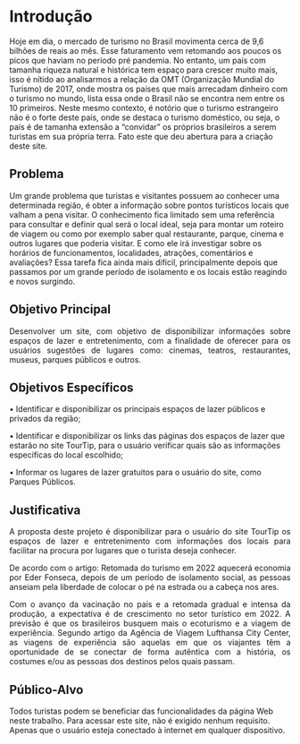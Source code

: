 # Introdução
Hoje em dia, o mercado de turismo no Brasil movimenta cerca de 9,6 bilhões de reais ao mês. Esse faturamento vem retomando aos poucos os picos que haviam no período pré pandemia. No entanto, um país com tamanha riqueza natural e histórica tem espaço para crescer muito mais, isso é nítido ao analisarmos a relação da OMT (Organização Mundial do Turismo) de 2017, onde mostra os países que mais arrecadam dinheiro com o turismo no mundo, lista essa onde o Brasil não se encontra nem entre os 10 primeiros. 
Neste mesmo contexto, é notório que o turismo estrangeiro não é o forte deste país, onde se destaca o turismo doméstico, ou seja, o país é de tamanha extensão a “convidar” os próprios brasileiros a serem turistas em sua própria terra. Fato este que deu abertura para a criação deste site. 

## Problema
Um grande problema que turistas e visitantes possuem ao conhecer uma determinada região, é obter a informação sobre pontos turísticos locais que valham a pena visitar. O conhecimento fica limitado sem uma referência para consultar e definir qual será o local ideal, seja para montar um roteiro de viagem ou como por exemplo saber qual restaurante, parque, cinema e outros lugares que poderia visitar. E como ele irá investigar sobre os horários de funcionamentos, localidades, atrações, comentários e avaliações? Essa tarefa fica ainda mais difícil, principalmente depois que passamos por um grande período de isolamento e os locais estão reagindo e novos surgindo.

## Objetivo Principal

<div align="justify">

Desenvolver um site, com objetivo de disponibilizar informações sobre espaços de lazer e entretenimento, com a finalidade de oferecer para os usuários sugestões de lugares como: cinemas, teatros, restaurantes, museus, parques públicos e outros.

 </div>
 
## Objetivos Específicos
 
•	Identificar e disponibilizar os principais espaços de lazer públicos e privados da região;

•	Identificar e disponibilizar os links das páginas dos espaços de lazer que estarão no site TourTip, para o usuário verificar quais são as informações especificas do local escolhido;

•	Informar os lugares de lazer gratuitos para o usuário do site, como Parques Públicos.

## Justificativa

<div align="justify">

A proposta deste projeto é disponibilizar para o usuário do site TourTip os espaços de lazer e entretenimento com informações dos locais para facilitar na procura por lugares que o turista deseja conhecer.

De acordo com o artigo: Retomada do turismo em 2022 aquecerá economia por Eder Fonseca, depois de um período de isolamento social, as pessoas anseiam pela liberdade de colocar o pé na estrada ou a cabeça nos ares.

Com o avanço da vacinação no país e a retomada gradual e intensa da produção, a expectativa é de crescimento no setor turístico em 2022. A previsão é que os brasileiros busquem mais o ecoturismo e a viagem de experiência. Segundo artigo da Agência de Viagem Lufthansa City Center, as viagens de experiência são aquelas em que os viajantes têm a oportunidade de se conectar de forma autêntica com a história, os costumes e/ou as pessoas dos destinos pelos quais passam.
 
 </div>

## Público-Alvo

Todos turistas podem se beneficiar das funcionalidades da página Web neste trabalho. Para acessar este site, não é exigido nenhum requisito. Apenas que o usuário esteja conectado à internet em qualquer dispositivo. 

>
